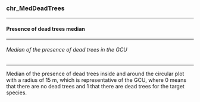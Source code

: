 ### chr_MedDeadTrees



------
#### Presence of dead trees median



------
###### Median of the presence of dead trees in the GCU



------
Median of the presence of dead trees inside and around the circular plot with a radius of 15 m, which is representative of the GCU, where 0 means that there are no dead trees and 1 that there are dead trees for the target species.